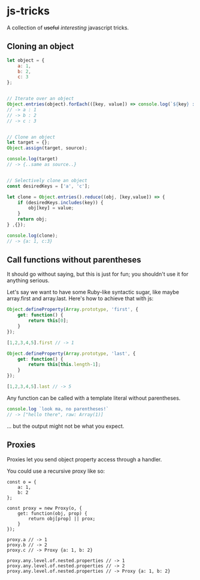 # js-tricks

A collection of ~~useful~~ *interesting* javascript tricks.

## Cloning an object
```javascript
let object = {
    a: 1,
    b: 2,
    c: 3
};


// Iterate over an object
Object.entries(object).forEach(([key, value]) => console.log(`${key} : ${value}`));
// -> a : 1
// -> b : 2
// -> c : 3


// Clone an object
let target = {};
Object.assign(target, source);

console.log(target)
// -> {..same as source..}


// Selectively clone an object
const desiredKeys = ['a', 'c'];

let clone = Object.entries().reduce((obj, [key,value]) => {
    if (desiredKeys.includes(key)) {
        obj[key] = value;
    }
    return obj;
} ,{});

console.log(clone);
// -> {a: 1, c:3}
```

## Call functions without parentheses
It should go without saying, but this is just for fun; you shouldn't use it for anything serious.

Let's say we want to have some Ruby-like syntactic sugar, like maybe array.first and array.last. Here's how to achieve that with js:

```javascript
Object.defineProperty(Array.prototype, 'first', {
    get: function() {
        return this[0];
    }
});

[1,2,3,4,5].first // -> 1

Object.defineProperty(Array.prototype, 'last', {
    get: function() {
        return this[this.length-1];
    }
});

[1,2,3,4,5].last // -> 5
```

Any function can be called with a template literal without parentheses.
```javascript
console.log `look ma, no parentheses!`
// -> ["hello there", raw: Array(1)]
```
... but the output might not be what you expect.

## Proxies

Proxies let you send object property access through a handler.

You could use a recursive proxy like so:
```javacript
const o = {
    a: 1,
    b: 2
};

const proxy = new Proxy(o, {
    get: function(obj, prop) {
        return obj[prop] || prox;
    }
});

proxy.a // -> 1
proxy.b // -> 2
proxy.c // -> Proxy {a: 1, b: 2}

proxy.any.level.of.nested.properties // -> 1
proxy.any.level.of.nested.properties // -> 2
proxy.any.level.of.nested.properties // -> Proxy {a: 1, b: 2}
```
